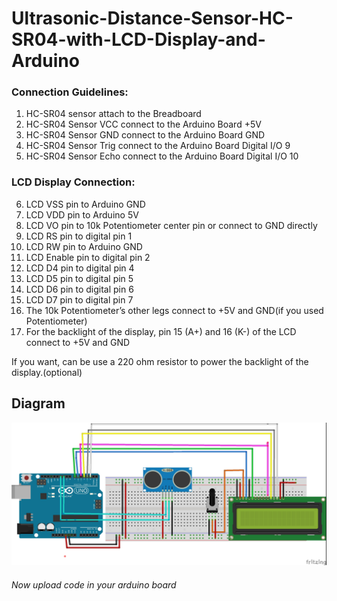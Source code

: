 # Ultrasonic-Distance-Sensor-HC-SR04-with-LCD-Display-and-Arduino

### Connection Guidelines:
1. HC-SR04 sensor attach to the Breadboard
2. HC-SR04 Sensor VCC connect to the Arduino Board +5V
3. HC-SR04 Sensor GND connect to the Arduino Board GND
4. HC-SR04 Sensor Trig connect to the Arduino Board Digital I/O 9
5. HC-SR04 Sensor Echo connect to the Arduino Board Digital I/O 10

### LCD Display Connection:

6. LCD VSS pin to Arduino GND
7. LCD VDD pin to Arduino 5V
8. LCD VO pin to 10k Potentiometer center pin or connect to GND directly
9. LCD RS pin to digital pin 1
10. LCD RW pin to Arduino GND
11. LCD Enable pin to digital pin 2
12. LCD D4 pin to digital pin 4
13. LCD D5 pin to digital pin 5
14. LCD D6 pin to digital pin 6
15. LCD D7 pin to digital pin 7
16. The 10k Potentiometer’s other legs connect to +5V and GND(if you used Potentiometer)
17. For the backlight of the display, pin 15 (A+) and 16 (K-) of the LCD connect to +5V and GND

If you want, can be use a 220 ohm resistor to power the backlight of the display.(optional)

## Diagram
![Cat](https://github.com/imranshakil/Ultrasonic-Distance-Sensor-HC-SR04-with-LCD-Display-and-Arduino/blob/master/diagram.jpg)

###### Now upload code in your arduino board
